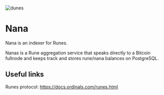 
![dunes](https://github.com/user-attachments/assets/151acbc4-8668-43b8-aae7-131f3a5bed09)


# Nana
Nana is an indexer for Runes.

Nanas is a Rune aggregation service that speaks directly to a Bitcoin fullnode and keeps track and stores rune/nana balances on PostgreSQL.

## Useful links

Runes protocol: https://docs.ordinals.com/runes.html
